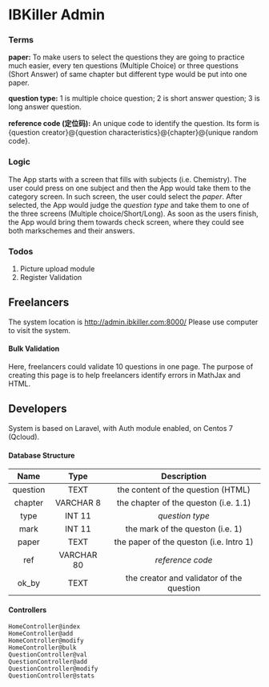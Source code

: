 # IBKiller Admin

### Terms
**paper:** To make users to select the questions they are going to practice much easier, every ten questions (Multiple Choice) or three questions (Short Answer) of same chapter but different type would be put into one paper.    

**question type:** 1 is multiple choice question; 2 is short answer question; 3 is long answer question.

**reference code (定位码):** An unique code to identify the question. Its form is {question creator}@{question characteristics}@{chapter}@{unique random code}.

### Logic
The App starts with a screen that fills with subjects (i.e. Chemistry). The user could press on one subject and then the App would take them to the category screen. In such screen, the user could select the *paper*. After selected, the App would judge the *question type* and take them to one of the three screens (Multiple choice/Short/Long). As soon as the users finish, the App would bring them towards check screen, where they could see both markschemes and their answers.
### Todos
1. Picture upload module
2. Register Validation

## Freelancers
The system location is http://admin.ibkiller.com:8000/ Please use computer to visit the system.
#### Bulk Validation
Here, freelancers could validate 10 questions in one page. The purpose of creating this page is to help freelancers identify errors in MathJax and HTML.
## Developers
System is based on Laravel, with Auth module enabled, on Centos 7 (Qcloud).
#### Database Structure
| Name  | Type  | Description  |
| :------------: | :------------: | :------------: |
|  question  | TEXT  | the content of the question (HTML)  |
|  chapter  |  VARCHAR 8  |  the chapter of the queston (i.e. 1.1)  |
|  type  |  INT 11  |  *question type*  |
|  mark  |  INT 11  | the mark of the queston (i.e. 1)  |
|  paper  |  TEXT  | the paper of the queston (i.e. Intro 1)  |
|  ref  |  VARCHAR 80  |  *reference code*  |
|  ok_by  |  TEXT  |  the creator and validator of the question  |
#### Controllers
`HomeController@index`  
`HomeController@add`  
`HomeController@modify`  
`HomeController@bulk`  
`QuestionController@val`  
`QuestionController@add`  
`QuestionController@modify`  
`QuestionController@stats`  

